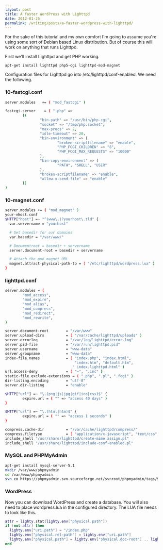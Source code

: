 ```yaml
---
layout: post
title: A faster WordPress with Lighttpd
date: 2012-01-26
permalink: /writing/posts/a-faster-wordpress-with-lighttpd/
---
```

For the sake of this tutorial and my own comfort I'm going to assume you're using some sort of Debian based Linux distribution. But of course this will work on anything that runs Lighttpd.

<!-- more -->

First we'll install Lighttpd and get PHP working.

	apt-get install lighttpd php5-cgi lighttpd-mod-magnet

Configuration files for Lighttpd go into /etc/lighttpd/conf-enabled. We need the following.

### 10-fastcgi.conf

```bash
server.modules   += ( "mod_fastcgi" )

fastcgi.server    = ( ".php" =>
        ((
                "bin-path" => "/usr/bin/php-cgi",
                "socket" => "/tmp/php.socket",
                "max-procs" => 2,
                "idle-timeout" => 20,
                "bin-environment" => (
                        "broken-scriptfilename" => "enable",
                        "PHP_FCGI_CHILDREN" => "8",
                        "PHP_FCGI_MAX_REQUESTS" => "10000"
                ),
                "bin-copy-environment" => (
                        "PATH", "SHELL", "USER"
                ),
                "broken-scriptfilename" => "enable",
                "allow-x-send-file" => "enable"
        ))
)
```

### 10-magnet.conf

```bash
server.modules += ( "mod_magnet" )
your-vhost.conf
$HTTP["host"] =~ "^(www\.)?yourhost\.tld" {
  var.servername = "yourhost"

  # Set basedir for our domains
  var.basedir = "/var/www/"

  # Documentroot = basedir + servername
  server.document-root = basedir + servername

  # Attach the mod_magnet URL
  magnet.attract-physical-path-to = ( "/etc/lighttpd/wordpress.lua" )
}
```

### lighttpd.conf

```bash
server.modules = (
        "mod_access",
        "mod_expire",
        "mod_alias",
        "mod_compress",
        "mod_redirect",
        "mod_rewrite",
)

server.document-root        = "/var/www"
server.upload-dirs          = ( "/var/cache/lighttpd/uploads" )
server.errorlog             = "/var/log/lighttpd/error.log"
server.pid-file             = "/var/run/lighttpd.pid"
server.username             = "www-data"
server.groupname            = "www-data"
index-file.names            = ( "index.php", "index.html",
                                "index.htm", "default.htm",
                               " index.lighttpd.html" )
url.access-deny             = ( "~", ".inc" )
static-file.exclude-extensions = ( ".php", ".pl", ".fcgi" )
dir-listing.encoding        = "utf-8"
server.dir-listing          = "enable"

$HTTP["url"] =~ "\.(png|js|jpg|gif|ico|css)$" {
        expire.url = ( "" => "access 40 days" )
}

$HTTP["url"] =~ "\.(html|htm)$" {
        expire.url = ( "" => "access 1 seconds" )
}

compress.cache-dir          = "/var/cache/lighttpd/compress/"
compress.filetype           = ( "application/x-javascript", "text/css", "text/html", "text/plain" )
include_shell "/usr/share/lighttpd/create-mime.assign.pl"
include_shell "/usr/share/lighttpd/include-conf-enabled.pl"
```

### MySQL and PHPMyAdmin

```bash
apt-get install mysql-server-5.1
mkdir /var/www/phpmyadmin
cd /var/www/phpmyadmin
svn co https://phpmyadmin.svn.sourceforge.net/svnroot/phpmyadmin/tags/STABLE/phpMyAdmin .
```

### WordPress
Now you can download WordPress and create a database. You will also need to place wordpress.lua in the configured directory. The LUA file needs to look like this.

```lua
attr = lighty.stat(lighty.env["physical.path"])
if (not attr) then
  lighty.env["uri.path"] = "/index.php"
  lighty.env["physical.rel-path"] = lighty.env["uri.path"]
  lighty.env["physical.path"] = lighty.env["physical.doc-root"] .. lighty.env["physical.rel-path"]
end
```
